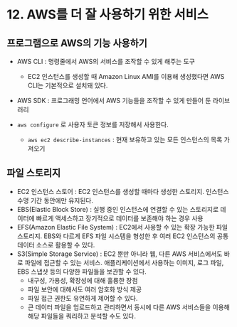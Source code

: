 # 12. AWS를 더 잘 사용하기 위한 서비스
## 프로그램으로 AWS의 기능 사용하기
- AWS CLI : 명령줄에서 AWS의 서비스를 조작할 수 있게 해주는 도구
	- EC2 인스턴스를 생성할 때 Amazon Linux AMI를 이용해 생성했다면 AWS CLI는 기본적으로 설치돼 있다.
- AWS SDK : 프로그래밍 언어에서 AWS 기능들을 조작할 수 있게 만들어 둔 라이브러리

- `aws configure` 로 사용자 토큰 정보를 저장해서 사용한다.
	- `aws ec2 describe-instances` : 현재 보유하고 있는 모든 인스턴스의 목록 가져오기

## 파일 스토리지

- EC2 인스턴스 스토어 : EC2 인스턴스를 생성할 때마다 생성한 스토리지. 인스턴스 수명 기간 동안에만 유지된다.
- EBS(Elastic Block Store) : 실행 중인 인스턴스에 연결할 수 있는 스토리지로 데이터에 빠르게 액세스하고 장기적으로 데이터를 보존해야 하는 경우 사용
- EFS(Amazon Elastic File System) : EC2에서 사용할 수 있는 확장 가능한 파일 스토리지. EBS와 다르게 EFS 파일 시스템을 형성한 후 여러 EC2 인스턴스의 공통 데이터 소스로 활용할 수 있다.
- S3(Simple Storage Service) : EC2 뿐만 아니라 웹, 다른 AWS 서비스에서도 바로 파일에 접근할 수 있는 서비스. 애플리케이션에서 사용하는 이미지, 로그 파일, EBS 스냅샷 등의 다양한 파일들을 보관할 수 있다.
	- 내구성, 가용성, 확장성에 대해 훌륭한 장점
	- 파일 보안에 대해서도 여러 암호화 방식 제공
	- 파일 접근 권한도 유연하게 제어할 수 있다.
	- 큰 데이터 파일을 업로드하고 관리하면서 동시에 다른 AWS 서비스들을 이용해 해당 파일들을 쿼리하고 분석할 수도 있다.
